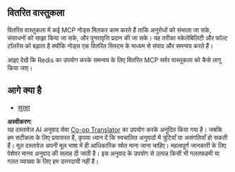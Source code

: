 <!--
CO_OP_TRANSLATOR_METADATA:
{
  "original_hash": "9730a53698bf9df8166d0080a8d5b61f",
  "translation_date": "2025-06-02T19:53:04+00:00",
  "source_file": "05-AdvancedTopics/mcp-scaling/README.md",
  "language_code": "hi"
}
-->
## वितरित वास्तुकला

वितरित वास्तुकला में कई MCP नोड्स मिलकर काम करते हैं ताकि अनुरोधों को संभाला जा सके, संसाधनों को साझा किया जा सके, और पुनरावृत्ति प्रदान की जा सके। यह तरीका स्केलेबिलिटी और फॉल्ट टॉलरेंस को बढ़ाता है क्योंकि नोड्स एक वितरित सिस्टम के माध्यम से संवाद और समन्वय करते हैं।

आइए देखें कि Redis का उपयोग करके समन्वय के लिए वितरित MCP सर्वर वास्तुकला को कैसे लागू किया जाए।

## आगे क्या है

- [सुरक्षा](../mcp-security/README.md)

**अस्वीकरण**:  
यह दस्तावेज़ AI अनुवाद सेवा [Co-op Translator](https://github.com/Azure/co-op-translator) का उपयोग करके अनूदित किया गया है। जबकि हम सटीकता के लिए प्रयासरत हैं, कृपया ध्यान दें कि स्वचालित अनुवादों में त्रुटियाँ या असंगतियाँ हो सकती हैं। मूल दस्तावेज़ अपनी मूल भाषा में ही आधिकारिक स्रोत माना जाना चाहिए। महत्वपूर्ण जानकारी के लिए पेशेवर मानव अनुवाद की सलाह दी जाती है। इस अनुवाद के उपयोग से उत्पन्न किसी भी गलतफहमी या गलत व्याख्या के लिए हम उत्तरदायी नहीं हैं।
